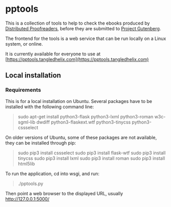 # pptools

This is a collection of tools to help to check the ebooks produced by
[Distributed Proofreaders](https://pgdp.net), before they are submitted to
[Project Gutenberg](https://gutenberg.org).

The frontend for the tools is a web service that can be run locally on
a Linux system, or online.

It is currently available for everyone to use at
[https://pptools.tangledhelix.com](https://pptools.tangledhelix.com)


## Local installation

### Requirements

This is for a local installation on Ubuntu. Several packages have to
be installed with the following command line:

>  sudo apt-get install python3-flask python3-lxml python3-roman w3c-sgml-lib dwdiff python3-flaskext.wtf python3-tinycss python3-cssselect

On older versions of Ubuntu, some of these packages are not available,
they can be installed through pip:

>  sudo pip3 install cssselect
>  sudo pip3 install flask-wtf
>  sudo pip3 install tinycss
>  sudo pip3 install lxml
>  sudo pip3 install roman
>  sudo pip3 install html5lib

To run the application, cd into wsgi, and run:

>  ./pptools.py

Then point a web browser to the displayed URL, usually http://127.0.0.1:5000/
